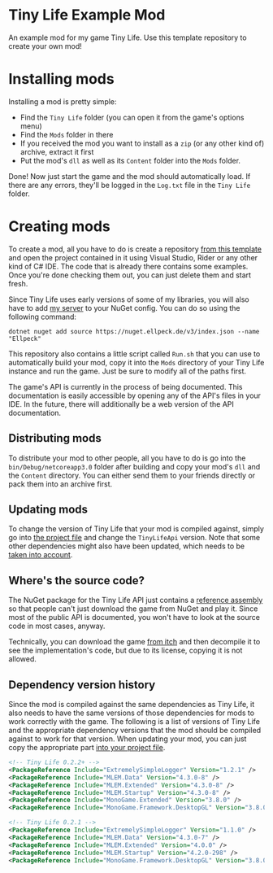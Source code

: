 # Tiny Life Example Mod
An example mod for my game Tiny Life. Use this template repository to create your own mod!

# Installing mods
Installing a mod is pretty simple:
- Find the `Tiny Life` folder (you can open it from the game's options menu)
- Find the `Mods` folder in there
- If you received the mod you want to install as a `zip` (or any other kind of) archive, extract it first
- Put the mod's `dll` as well as its `Content` folder into the `Mods` folder.

Done! Now just start the game and the mod should automatically load. If there are any errors, they'll be logged in the `Log.txt` file in the `Tiny Life` folder.

# Creating mods
To create a mod, all you have to do is create a repository [from this template](https://github.com/Ellpeck/TinyLifeExampleMod/generate) and open the project contained in it using Visual Studio, Rider or any other kind of C# IDE. The code that is already there contains some examples. Once you're done checking them out, you can just delete them and start fresh.

Since Tiny Life uses early versions of some of my libraries, you will also have to add [my server](https://nuget.ellpeck.de/) to your NuGet config. You can do so using the following command:
```
dotnet nuget add source https://nuget.ellpeck.de/v3/index.json --name "Ellpeck"
```

This repository also contains a little script called `Run.sh` that you can use to automatically build your mod, copy it into the `Mods` directory of your Tiny Life instance and run the game. Just be sure to modify all of the paths first.

The game's API is currently in the process of being documented. This documentation is easily accessible by opening any of the API's files in your IDE. In the future, there will additionally be a web version of the API documentation.

## Distributing mods
To distribute your mod to other people, all you have to do is go into the `bin/Debug/netcoreapp3.0` folder after building and copy your mod's `dll` and the `Content` directory. You can either send them to your friends directly or pack them into an archive first.

## Updating mods
To change the version of Tiny Life that your mod is compiled against, simply go into [the project file](https://github.com/Ellpeck/TinyLifeExampleMod/blob/main/ExampleMod.csproj) and change the `TinyLifeApi` version. Note that some other dependencies might also have been updated, which needs to be [taken into account](https://github.com/Ellpeck/TinyLifeExampleMod#dependency-version-history).

## Where's the source code?
The NuGet package for the Tiny Life API just contains a [reference assembly](https://docs.microsoft.com/en-us/dotnet/standard/assembly/reference-assemblies) so that people can't just download the game from NuGet and play it. Since most of the public API is documented, you won't have to look at the source code in most cases, anyway.

Technically, you can download the game [from itch](https://ellpeck.itch.io/tiny-life) and then decompile it to see the implementation's code, but due to its license, copying it is not allowed.

## Dependency version history
Since the mod is compiled against the same dependencies as Tiny Life, it also needs to have the same versions of those dependencies for mods to work correctly with the game. The following is a list of versions of Tiny Life and the appropriate dependency versions that the mod should be compiled against to work for that version. When updating your mod, you can just copy the appropriate part [into your project file](https://github.com/Ellpeck/TinyLifeExampleMod/blob/main/ExampleMod.csproj#L10-L15).
```xml
<!-- Tiny Life 0.2.2+ -->
<PackageReference Include="ExtremelySimpleLogger" Version="1.2.1" />
<PackageReference Include="MLEM.Data" Version="4.3.0-8" />
<PackageReference Include="MLEM.Extended" Version="4.3.0-8" />
<PackageReference Include="MLEM.Startup" Version="4.3.0-8" />
<PackageReference Include="MonoGame.Extended" Version="3.8.0" />
<PackageReference Include="MonoGame.Framework.DesktopGL" Version="3.8.0.1641" />

<!-- Tiny Life 0.2.1 -->
<PackageReference Include="ExtremelySimpleLogger" Version="1.1.0" />
<PackageReference Include="MLEM.Data" Version="4.3.0-7" />
<PackageReference Include="MLEM.Extended" Version="4.0.0" />
<PackageReference Include="MLEM.Startup" Version="4.2.0-298" />
<PackageReference Include="MonoGame.Framework.DesktopGL" Version="3.8.0.1641" />
```